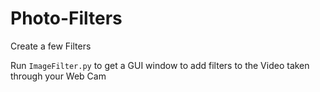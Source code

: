 # Photo-Filters
Create a few Filters

Run `ImageFilter.py` to get a GUI window to add filters to the Video taken through your Web Cam
